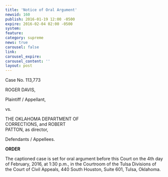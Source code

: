 ```yaml
---
title: 'Notice of Oral Argument'
newsid: 160
publish: 2016-01-19 12:00 -0500
expire: 2016-02-04 02:00 -0500
system: 
feature: 
category: supreme
news: true
carousel: false
link: 
carousel_expire: 
carousel_content: ''
layout: post
---
```

<p>Case No. 113,773</p>
<p>ROGER DAVIS,</p>
<p>Plaintiff / Appellant,</p>
<p>vs.</p>
<p>THE OKLAHOMA DEPARTMENT OF<br>
CORRECTIONS, and ROBERT<br>
PATTON, as director,<p/>
<p>Defendants / Appellees.</p>
<p><strong>ORDER</strong></p>
<p>The captioned case is set for oral argument before this Court on the 4th day of February, 2016, at 1:30 p.m., in the Courtroom of the Tulsa Divisions of the Court of Civil Appeals, 440 South Houston, Suite 601, Tulsa, Oklahoma.</p>